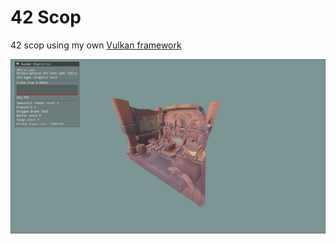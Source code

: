 # 42 Scop

42 scop using my own [Vulkan framework](https://github.com/Kbz-8/KVF)

<div align="center">
    <img src="Screenshots/screenshot_1.png" alt="drawing"/>
</div>

